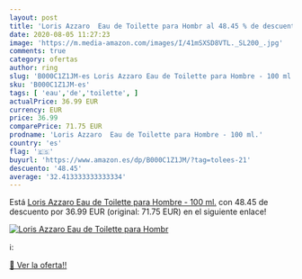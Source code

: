 ```yaml
---
layout: post
title: 'Loris Azzaro  Eau de Toilette para Hombr al 48.45 % de descuento'
date: 2020-08-05 11:27:23
image: 'https://m.media-amazon.com/images/I/41mSXSD8VTL._SL200_.jpg'
comments: true
category: ofertas
author: ring
slug: 'B000C1Z1JM-es Loris Azzaro Eau de Toilette para Hombre - 100 ml.'
sku: 'B000C1Z1JM-es'
tags: [ 'eau','de','toilette', ]
actualPrice: 36.99 EUR
currency: EUR
price: 36.99
comparePrice: 71.75 EUR
prodname: 'Loris Azzaro  Eau de Toilette para Hombre - 100 ml.'
country: 'es'
flag: '🇪🇸'
buyurl: 'https://www.amazon.es/dp/B000C1Z1JM/?tag=tolees-21'
descuento: '48.45'
average: '32.413333333333334'
---
```


Está [Loris Azzaro  Eau de Toilette para Hombre - 100 ml.](https://www.amazon.es/dp/B000C1Z1JM/?tag=tolees-21) con 48.45 de descuento por 36.99 EUR (original: 71.75 EUR) en el siguiente enlace!

[![Loris Azzaro  Eau de Toilette para Hombr](https://m.media-amazon.com/images/I/41mSXSD8VTL._SL200_.jpg)](https://www.amazon.es/dp/B000C1Z1JM/?tag=tolees-21)

ℹ️:


[🛒 Ver la oferta!!](https://www.amazon.es/dp/B000C1Z1JM/?tag=tolees-21)
